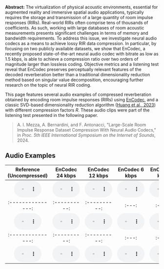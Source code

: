 __Abstract:__ The virtualization of physical acoustic environments, essential for augmented reality and immersive spatial audio applications, typically requires the storage and transmission of a large quantity of room impulse responses (RIRs). Real-world RIRs often comprise tens of thousands of coefficients. As such, working with large databases of room acoustic measurements presents significant challenges in terms of memory and bandwidth requirements. To address this issue, we investigate neural audio codecs as a means to achieve lossy RIR data compression. In particular, by focusing on two publicly available datasets, we show that EnCodec, a recently proposed state-of-the-art neural audio codec with bitrate as low as 1.5 kbps, is able to achieve a compression ratio over two orders of magnitude larger than lossless coding. Objective metrics and a listening test reveal that EnCodec preserves perceptually relevant features of the decoded reverberation better than a traditional dimensionality reduction method based on singular value decomposition, encouraging further research on the topic of neural RIR coding. 

This page features several audio examples of compressed reverberation obtained by encoding room impulse responses (RIRs) using [EnCodec](https://github.com/facebookresearch/encodec), and a classic SVD-based dimensionality reduction algorithm ([Huang et al., 2023](https://doi.org/10.1109/LSP.2023.3306619)) with different compression factors _R_.
These audio clips were part of the listening test presented in the following paper.

> A. I. Mezza, A. Bernardini, and F. Antonacci, "Large-Scale Room Impulse Response Dataset Compression With Neural Audio Codecs," in *Proc. 5th IEEE International Symposium on the Internet of Sounds*, 2024.

## Audio Examples

| Reference (Uncompressed) | EnCodec 24 kbps | EnCodec 12 kbps | EnCodec 6 kbps | EnCodec 3 kbps | EnCodec 1.5 kbps |  SVD (R=16)  | SVD (R=8) | SVD (R=4) |
| :---------------: | :----------: | :----------: | :---: | :----: | :----: | :---: | :-----: | :------------: |
| <audio controls preload="auto" style="width: 90px"><source src="audio/reference/p300-reference.wav" type="audio/mpeg">Your browser does not support the audio element.</audio> | <audio controls preload="auto" style="width: 90px"><source src="audio/encodec/p300-24kbps.wav" type="audio/mpeg">Your browser does not support the audio element.</audio> | <audio controls preload="auto" style="width: 90px"><source src="audio/encodec/p300-12kbps.wav" type="audio/mpeg">Your browser does not support the audio element.</audio> | <audio controls preload="auto" style="width: 90px"><source src="audio/encodec/p300-6kbps.wav" type="audio/mpeg">Your browser does not support the audio element.</audio> | <audio controls preload="auto" style="width: 90px"><source src="audio/encodec/p300-3kbps.wav" type="audio/mpeg">Your browser does not support the audio element.</audio>| <audio controls preload="auto" style="width: 90px"><source src="audio/encodec/p300-1.5kbps.wav" type="audio/mpeg">Your browser does not support the audio element.</audio>|  <audio controls preload="auto" style="width: 90px"><source src="audio/svd/p300-R=16.wav" type="audio/mpeg">Your browser does not support the audio element.</audio>| <audio controls preload="auto" style="width: 90px"><source src="audio/svd/p300-R=8.wav" type="audio/mpeg">Your browser does not support the audio element.</audio>| <audio controls preload="auto" style="width: 90px"><source src="audio/svd/p300-R=4.wav" type="audio/mpeg">Your browser does not support the audio element.</audio>|
| :---------------: | :----------: | :----------: | :---: | :----: | :----: | :---: | :-----: | :------------: |
| <audio controls preload="auto" style="width: 90px"><source src="audio/reference/p227-reference.wav" type="audio/mpeg">Your browser does not support the audio element.</audio> | <audio controls preload="auto" style="width: 90px"><source src="audio/encodec/p227-24kbps.wav" type="audio/mpeg">Your browser does not support the audio element.</audio> | <audio controls preload="auto" style="width: 90px"><source src="audio/encodec/p227-12kbps.wav" type="audio/mpeg">Your browser does not support the audio element.</audio> | <audio controls preload="auto" style="width: 90px"><source src="audio/encodec/p227-6kbps.wav" type="audio/mpeg">Your browser does not support the audio element.</audio> | <audio controls preload="auto" style="width: 90px"><source src="audio/encodec/p2273kbps.wav" type="audio/mpeg">Your browser does not support the audio element.</audio>| <audio controls preload="auto" style="width: 90px"><source src="audio/encodec/p227-1.5kbps.wav" type="audio/mpeg">Your browser does not support the audio element.</audio>|  <audio controls preload="auto" style="width: 90px"><source src="audio/svd/p227-R=16.wav" type="audio/mpeg">Your browser does not support the audio element.</audio>| <audio controls preload="auto" style="width: 90px"><source src="audio/svd/p227-R=8.wav" type="audio/mpeg">Your browser does not support the audio element.</audio>| <audio controls preload="auto" style="width: 90px"><source src="audio/svd/p227-R=4.wav" type="audio/mpeg">Your browser does not support the audio element.</audio>|
| :---------------: | :----------: | :----------: | :---: | :----: | :----: | :---: | :-----: | :------------: |
| <audio controls preload="auto" style="width: 90px"><source src="audio/reference/DontMeanAthing_Sax-reference.wav" type="audio/mpeg">Your browser does not support the audio element.</audio> | <audio controls preload="auto" style="width: 90px"><source src="audio/encodec/DontMeanAthing_Sax-24kbps.wav" type="audio/mpeg">Your browser does not support the audio element.</audio> | <audio controls preload="auto" style="width: 90px"><source src="audio/encodec/DontMeanAthing_Sax-12kbps.wav" type="audio/mpeg">Your browser does not support the audio element.</audio> | <audio controls preload="auto" style="width: 90px"><source src="audio/encodec/DontMeanAthing_Sax-6kbps.wav" type="audio/mpeg">Your browser does not support the audio element.</audio> | <audio controls preload="auto" style="width: 90px"><source src="audio/encodec/DontMeanAthing_Sax-3kbps.wav" type="audio/mpeg">Your browser does not support the audio element.</audio>| <audio controls preload="auto" style="width: 90px"><source src="audio/encodec/DontMeanAthing_Sax-1.5kbps.wav" type="audio/mpeg">Your browser does not support the audio element.</audio>|  <audio controls preload="auto" style="width: 90px"><source src="audio/svd/DontMeanAthing_Sax-R=16.wav" type="audio/mpeg">Your browser does not support the audio element.</audio>| <audio controls preload="auto" style="width: 90px"><source src="audio/svd/DontMeanAthing_Sax-R=8.wav" type="audio/mpeg">Your browser does not support the audio element.</audio>| <audio controls preload="auto" style="width: 90px"><source src="audio/svd/DontMeanAthing_Sax-R=4.wav" type="audio/mpeg">Your browser does not support the audio element.</audio>|
